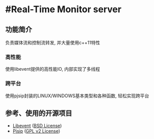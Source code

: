#Real-Time Monitor server
==========================

## 功能简介

负责媒体流和控制流转发, 并大量使用c++11特性

### 高性能

使用libevent提供的高性能IO, 内部实现了多线程

### 跨平台

使用pjsip封装的LINUX/WINDOWS基本类型和各种函数, 轻松实现跨平台

## 参考、使用的开源项目
* [Libevent](https://github.com/nmathewson/Libevent) ([BSD License](https://github.com/nmathewson/Libevent/blob/master/LICENSE))
* [Pjsip](http://www.pjsip.org/) ([GPL v2 License](http://www.pjsip.org/licensing.htm))
